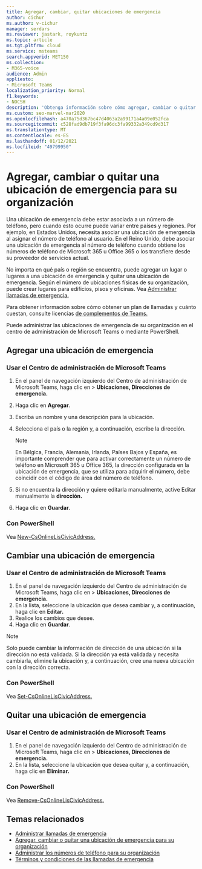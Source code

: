 ```yaml
---
title: Agregar, cambiar, quitar ubicaciones de emergencia
author: cichur
ms.author: v-cichur
manager: serdars
ms.reviewer: jastark, roykuntz
ms.topic: article
ms.tgt.pltfrm: cloud
ms.service: msteams
search.appverid: MET150
ms.collection:
- M365-voice
audience: Admin
appliesto:
- Microsoft Teams
localization_priority: Normal
f1.keywords:
- NOCSH
description: 'Obtenga información sobre cómo agregar, cambiar o quitar una ubicación de emergencia de su organización en el Centro de administración de Microsoft Teams. '
ms.custom: seo-marvel-mar2020
ms.openlocfilehash: a470a75d367bc47d4063a2a99171a4a09e052fca
ms.sourcegitcommit: c528fad9db719f3fa96dc3fa99332a349cd9d317
ms.translationtype: MT
ms.contentlocale: es-ES
ms.lasthandoff: 01/12/2021
ms.locfileid: "49799950"
---
```

# <a name="add-change-or-remove-an-emergency-location-for-your-organization"></a>Agregar, cambiar o quitar una ubicación de emergencia para su organización

Una ubicación de emergencia debe estar asociada a un número de teléfono, pero cuando esto ocurre puede variar entre países y regiones. Por ejemplo, en Estados Unidos, necesita asociar una ubicación de emergencia al asignar el número de teléfono al usuario. En el Reino Unido, debe asociar una ubicación de emergencia al número de teléfono cuando obtiene los números de teléfono de Microsoft 365 u Office 365 o los transfiere desde su proveedor de servicios actual.

No importa en qué país o región se encuentra, puede agregar un lugar o lugares a una ubicación de emergencia y quitar una ubicación de emergencia. Según el número de ubicaciones físicas de su organización, puede crear lugares para edificios, pisos y oficinas. Vea [Administrar llamadas de emergencia.](what-are-emergency-locations-addresses-and-call-routing.md)
  
Para obtener información sobre cómo obtener un plan de llamadas y cuánto cuestan, consulte licencias [de complementos de Teams.](https://docs.microsoft.com/microsoftteams/teams-add-on-licensing/microsoft-teams-add-on-licensing)

Puede administrar las ubicaciones de emergencia de su organización en el centro de administración de Microsoft Teams o mediante PowerShell.
  
## <a name="add-an-emergency-location"></a>Agregar una ubicación de emergencia

### <a name="using-the-microsoft-teams-admin-center"></a>Usar el Centro de administración de Microsoft Teams

1. En el panel de navegación izquierdo del Centro de administración de Microsoft Teams, haga clic en  >  **Ubicaciones, Direcciones de emergencia.**
2. Haga clic en **Agregar**.
3. Escriba un nombre y una descripción para la ubicación.
4. Selecciona el país o la región y, a continuación, escribe la dirección.

   > [!NOTE]
   > En Bélgica, Francia, Alemania, Irlanda, Países Bajos y España, es importante comprender que para activar correctamente un número de teléfono en Microsoft 365 u Office 365, la dirección configurada en la ubicación de emergencia, que se utiliza para adquirir el número, debe coincidir con el código de área del número de teléfono.

5. Si no encuentra la dirección y quiere editarla manualmente, active Editar manualmente la **dirección.**
6. Haga clic en **Guardar**.

### <a name="using-powershell"></a>Con PowerShell

Vea [New-CsOnlineLisCivicAddress.](https://docs.microsoft.com/powershell/module/skype/new-csonlineliscivicaddress)
    
## <a name="change-an-emergency-location"></a>Cambiar una ubicación de emergencia

### <a name="using-the-microsoft-teams-admin-center"></a>Usar el Centro de administración de Microsoft Teams

1. En el panel de navegación izquierdo del Centro de administración de Microsoft Teams, haga clic en  >  **Ubicaciones, Direcciones de emergencia.**
2. En la lista, seleccione la ubicación que desea cambiar y, a continuación, haga clic en **Editar.**
3. Realice los cambios que desee.
4. Haga clic en **Guardar**.

> [!NOTE]
> Solo puede cambiar la información de dirección de una ubicación si la dirección no está validada. Si la dirección ya está validada y necesita cambiarla, elimine la ubicación y, a continuación, cree una nueva ubicación con la dirección correcta.

### <a name="using-powershell"></a>Con PowerShell

Vea [Set-CsOnlineLisCivicAddress.](https://docs.microsoft.com/powershell/module/skype/set-csonlineliscivicaddress)
    
## <a name="remove-an-emergency-location"></a>Quitar una ubicación de emergencia

### <a name="using-the-microsoft-teams-admin-center"></a>Usar el Centro de administración de Microsoft Teams

1. En el panel de navegación izquierdo del Centro de administración de Microsoft Teams, haga clic en  >  **Ubicaciones, Direcciones de emergencia.**
2. En la lista, seleccione la ubicación que desea quitar y, a continuación, haga clic en **Eliminar.**

### <a name="using-powershell"></a>Con PowerShell

Vea [Remove-CsOnlineLisCivicAddress.](https://docs.microsoft.com/powershell/module/skype/remove-csonlineliscivicaddress)

## <a name="related-topics"></a>Temas relacionados

- [Administrar llamadas de emergencia](what-are-emergency-locations-addresses-and-call-routing.md)
- [Agregar, cambiar o quitar una ubicación de emergencia para su organización](add-change-remove-emergency-place-organization.md)
- [Administrar los números de teléfono para su organización](/microsoftteams/manage-phone-numbers-for-your-organization)
- [Términos y condiciones de las llamadas de emergencia](/microsoftteams/emergency-calling-terms-and-conditions)
